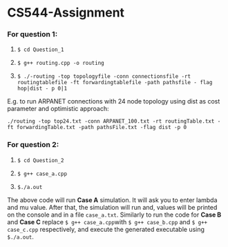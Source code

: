 # CS544-Assignment

### For question 1:

1) `$ cd Question_1`

2) `$ g++ routing.cpp -o routing`

3) `$ ./-routing -top topologyfile -conn connectionsfile -rt routingtablefile -ft forwardingtablefile -path pathsfile - flag hop|dist - p 0|1`

E.g. to run ARPANET connections with 24 node topology using dist as cost parameter and optimistic approach:

`./routing -top top24.txt -conn ARPANET_100.txt -rt routingTable.txt -ft forwardingTable.txt -path pathsFile.txt -flag dist -p 0`


### For question 2:

1) `$ cd Question_2`

2) `$ g++ case_a.cpp`

3) `$./a.out`

The above code will run **Case A** simulation. It will ask you to enter lambda and mu value. After that, the simulation will run and, values will be printed on the console and in a file `case_a.txt`. Similarly to run the code for **Case B** and **Case C** replace `$ g++ case_a.cpp`with `$ g++ case_b.cpp` and `$ g++ case_c.cpp` respectively, and execute the generated executable using `$./a.out`. 